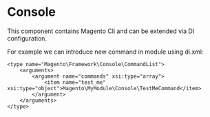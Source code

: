 # Console

This component contains Magento Cli and can be extended via DI configuration.

For example we can introduce new command in module using di.xml:

```
<type name="Magento\Framework\Console\CommandList">
    <arguments>
        <argument name="commands" xsi:type="array">
            <item name="test_me" xsi:type="object">Magento\MyModule\Console\TestMeCommand</item>
        </argument>
    </arguments>
</type>
```

